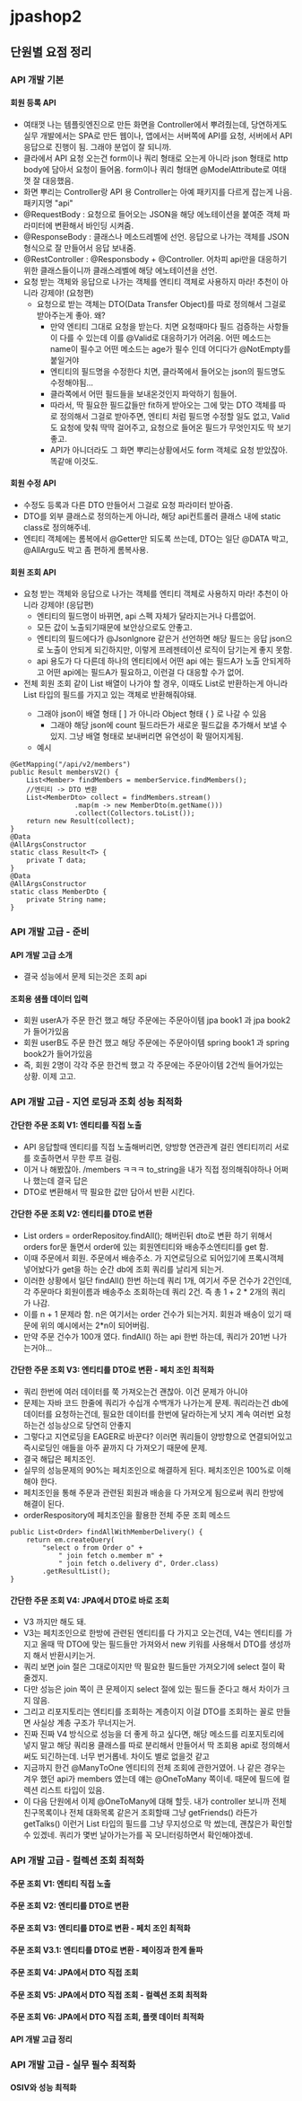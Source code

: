 # jpashop2

## 단원별 요점 정리

### API 개발 기본
#### 회원 등록 API
- 여태껏 나는 템플릿엔진으로 만든 화면을 Controller에서 뿌려줬는데, 당연하게도 실무 개발에서는 SPA로 만든 웹이나, 앱에서는 서버쪽에 API를 요청, 서버에서 API 응답으로 진행이 됨. 그래야 분업이 잘 되니까.
- 클라에서 API 요청 오는건 form이나 쿼리 형태로 오는게 아니라 json 형태로 http body에 담아서 요청이 들어옴. form이나 쿼리 형태면 @ModelAttribute로 여태껏 잘 대응했음.
- 화면 뿌리는 Controller랑 API 용 Controller는 아예 패키지를 다르게 잡는게 나음. 패키지명 "api"
- @RequestBody : 요청으로 들어오는 JSON을 해당 에노테이션을 붙여준 객체 파라미터에 변환해서 바인딩 시켜줌.
- @ResponseBody : 클래스나 메소드레벨에 선언. 응답으로 나가는 객체를 JSON 형식으로 잘 만들어서 응답 보내줌.
- @RestController : @Responsbody + @Controller. 어차피 api만을 대응하기 위한 클래스들이니까 클래스레벨에 해당 에노테이션을 선언.
- 요청 받는 객체와 응답으로 나가는 객체를 엔티티 객체로 사용하지 마라! 추천이 아니라 강제야! (요청편)
  - 요청으로 받는 객체는 DTO(Data Transfer Object)를 따로 정의해서 그걸로 받아주는게 좋아. 왜?
    - 만약 엔티티 그대로 요청을 받는다. 치면 요청때마다 필드 검증하는 사항들이 다를 수 있는데 이를 @Valid로 대응하기가 어려움. 어떤 메소드는 name이 필수고 어떤 메소드는 age가 필수 인데 어디다가 @NotEmpty를 붙일거야
    - 엔티티의 필드명을 수정한다 치면, 클라쪽에서 들어오는 json의 필드명도 수정해야됨...
    - 클라쪽에서 어떤 필드들을 보내온것인지 파악하기 힘들어.
    - 따라서, 딱 필요한 필드값들만 fit하게 받아오는 그에 맞는 DTO 객체를 따로 정의해서 그걸로 받아주면, 엔티티 처럼 필드명 수정할 일도 없고, Valid도 요청에 맞춰 딱딱 걸어주고, 요청으로 들어온 필드가 무엇인지도 딱 보기좋고.
    - API가 아니더라도 그 화면 뿌리는상황에서도 form 객체로 요청 받았잖아. 똑같애 이것도.

#### 회원 수정 API
- 수정도 등록과 다른 DTO 만들어서 그걸로 요청 파라미터 받아줌.
- DTO를 외부 클래스로 정의하는게 아니라, 해당 api컨트롤러 클래스 내에 static class로 정의해주네.
- 엔티티 객체에는 롬복에서 @Getter만 되도록 쓰는데, DTO는 일단 @DATA 박고, @AllArgu도 박고 좀 편하게 롬복사용.

#### 회원 조회 API
- 요청 받는 객체와 응답으로 나가는 객체를 엔티티 객체로 사용하지 마라! 추천이 아니라 강제야! (응답편)
  - 엔티티의 필드명이 바뀌면, api 스펙 자체가 달라지는거나 다름없어.
  - 모든 값이 노출되기때문에 보안상으로도 안좋고.
  - 엔티티의 필드에다가 @JsonIgnore 같은거 선언하면 해당 필드는 응답 json으로 노출이 안되게 되긴하지만, 이렇게 프레젠테이션 로직이 담기는게 좋지 못함.
  - api 용도가 다 다른데 하나의 엔티티에서 어떤 api 에는 필드A가 노출 안되게하고 어떤 api에는 필드A가 필요하고, 이런걸 다 대응할 수가 없어.
- 전체 회원 조회 같이 List 배열이 나가야 할 경우, 이때도 List<MemberDto>로 반환하는게 아니라 List<MemberDto> 타입의 필드를 가지고 있는 객체로 반환해줘야돼.
  - 그래야 json이 배열 형태 [ ] 가 아니라 Object 형태 { } 로 나갈 수 있음
    - 그래야 해당 json에 count 필드라든가 새로운 필드값을 추가해서 보낼 수 있지. 그냥 배열 형태로 보내버리면 유연성이 확 떨어지게됨.
  - 예시
```
@GetMapping("/api/v2/members")
public Result membersV2() {
    List<Member> findMembers = memberService.findMembers(); 
    //엔티티 -> DTO 변환
    List<MemberDto> collect = findMembers.stream()
                .map(m -> new MemberDto(m.getName()))
                .collect(Collectors.toList());
    return new Result(collect);
}
@Data
@AllArgsConstructor
static class Result<T> {
    private T data;
}
@Data
@AllArgsConstructor
static class MemberDto {
    private String name;
}
```

### API 개발 고급 - 준비
#### API 개발 고급 소개
- 결국 성능에서 문제 되는것은 조회 api
#### 조회용 샘플 데이터 입력
- 회원 userA가 주문 한건 했고 해당 주문에는 주문아이템 jpa book1 과 jpa book2가 들어가있음
- 회원 userB도 주문 한건 했고 해당 주문에는 주문아이템 spring book1 과 spring book2가 들어가있음
- 즉, 회원 2명이 각각 주문 한건씩 했고 각 주문에는 주문아이템 2건씩 들어가있는 상황. 이제 고고.

### API 개발 고급 - 지연 로딩과 조회 성능 최적화
#### 간단한 주문 조회 V1: 엔티티를 직접 노출
- API 응답할때 엔티티를 직접 노출해버리면, 양방향 연관관계 걸린 엔티티끼리 서로를 호출하면서 무한 루프 걸림.
- 이거 나 해봤잖아. /members ㅋㅋㅋ to_string을 내가 직접 정의해줘야하나 어쩌나 했는데 결국 답은
- DTO로 변환해서 딱 필요한 값만 담아서 반환 시킨다.
  
#### 간단한 주문 조회 V2: 엔티티를 DTO로 변환
- List<Order> orders = orderRepositoy.findAll(); 해버린뒤 dto로 변환 하기 위해서 orders for문 돌면서 order에 있는 회원엔티티와 배송주소엔티티를 get 함.
- 이때 주문에서 회원. 주문에서 배송주소. 가 지연로딩으로 되어있기에 프록시객체 넣어놨다가 get을 하는 순간 db에 조회 쿼리를 날리게 되는거.
- 이러한 상황에서 일단 findAll() 한번 하는데 쿼리 1개, 여기서 주문 건수가 2건인데, 각 주문마다 회원이름과 배송주소 조회하는데 쿼리 2건. 즉 총 1 + 2 * 2개의 쿼리가 나감.
- 이를 n + 1 문제라 함. n은 여기서는 order 건수가 되는거지. 회원과 배송이 있기 때문에 위의 예시에서는 2*n이 되어버림.
- 만약 주문 건수가 100개 였다. findAll() 하는 api 한번 하는데, 쿼리가 201번 나가는거야...

#### 간단한 주문 조회 V3: 엔티티를 DTO로 변환 - 페치 조인 최적화
- 쿼리 한번에 여러 데이터를 쭉 가져오는건 괜찮아. 이건 문제가 아니야
- 문제는 자바 코드 한줄에 쿼리가 수십개 수백개가 나가는게 문제. 쿼리라는건 db에 데이터를 요청하는건데, 필요한 데이터를 한번에 달라하는게 낫지 계속 여러번 요청하는건 성능상으로 당연히 안좋지
- 그렇다고 지연로딩을 EAGER로 바꾼다? 이러면 쿼리들이 양방향으로 연결되어있고 즉시로딩인 애들을 아주 끝까지 다 가져오기 때문에 문제.
- 결국 해답은 페치조인.
- 실무의 성능문제의 90%는 페치조인으로 해결하게 된다. 페치조인은 100%로 이해해야 한다.
- 페치조인을 통해 주문과 관련된 회원과 배송을 다 가져오게 됨으로써 쿼리 한방에 해결이 된다. 
- orderRespository에 페치조인을 활용한 전체 주문 조회 메소드
```
public List<Order> findAllWithMemberDelivery() {
    return em.createQuery(
        "select o from Order o" +
            " join fetch o.member m" +
            " join fetch o.delivery d", Order.class)
        .getResultList();
}
```
#### 간단한 주문 조회 V4: JPA에서 DTO로 바로 조회
- V3 까지만 해도 돼.
- V3는 페치조인으로 한방에 관련된 엔티티를 다 가지고 오는건데, V4는 엔티티를 가지고 올때 딱 DTO에 맞는 필드들만 가져와서 new 키워를 사용해서 DTO를 생성까지 해서 반환시키는거.
- 쿼리 보면 join 절은 그대로이지만 딱 필요한 필드들만 가져오기에 select 절이 확 줄겠지.
- 다만 성능은 join 쪽이 큰 문제이지 select 절에 있는 필드들 준다고 해서 차이가 크지 않음.
- 그리고 리포지토리는 엔티티를 조회하는 계층이지 이걸 DTO를 조회하는 꼴로 만들면 사실상 계층 구조가 무너지는거.
- 진짜 진짜 V4 방식으로 성능을 더 좋게 하고 싶다면, 해당 메소드를 리포지토리에 넣지 말고 해당 쿼리용 클래스를 따로 분리해서 만들어서 딱 조회용 api로 정의해서 써도 되긴하는데. 너무 번거롭네. 차이도 별로 없을것 같고
- 지금까지 한건 @ManyToOne 엔티티의 전체 조회에 관한거였어. 나 같은 경우는 겨우 했던 api가 members 였는데 얘는 @OneToMany 쪽이네. 때문에 필드에 컬렉션 리스트 타입이 있음.
- 이 다음 단원에서 이제 @OneToMany에 대해 할듯. 내가 controller 보니까 전체 친구목록이나 전체 대화목록 같은거 조회할때 그냥 getFriends() 라든가 getTalks() 이런거 List 타입의 필드를 그냥 무지성으로 막 썼는데, 괜찮은가 확인할 수 있겠네. 쿼리가 몇번 날아가는가를 꼭 모니터링하면서 확인해야겠네.
  
  
### API 개발 고급 - 컬렉션 조회 최적화
#### 주문 조회 V1: 엔티티 직접 노출
#### 주문 조회 V2: 엔티티를 DTO로 변환
#### 주문 조회 V3: 엔티티를 DTO로 변환 - 페치 조인 최적화
#### 주문 조회 V3.1: 엔티티를 DTO로 변환 - 페이징과 한계 돌파
#### 주문 조회 V4: JPA에서 DTO 직접 조회
#### 주문 조회 V5: JPA에서 DTO 직접 조회 - 컬렉션 조회 최적화
#### 주문 조회 V6: JPA에서 DTO 직접 조회, 플랫 데이터 최적화
#### API 개발 고급 정리

### API 개발 고급 - 실무 필수 최적화
#### OSIV와 성능 최적화


